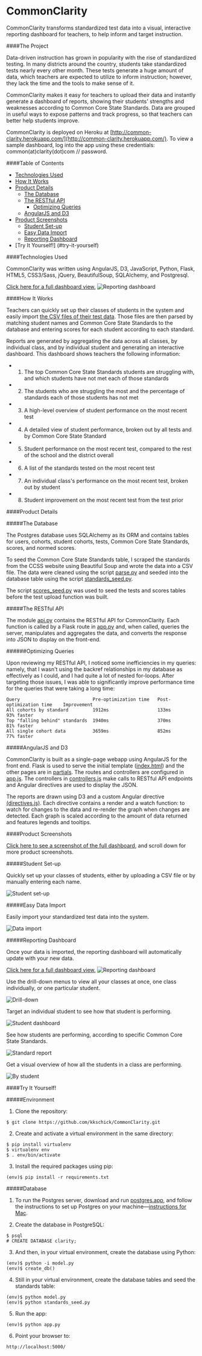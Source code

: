 CommonClarity
=============

CommonClarity transforms standardized test data into a visual, interactive reporting dashboard for teachers, to help inform and target instruction.

####The Project

Data-driven instruction has grown in popularity with the rise of standardized testing. In many districts around the country, students take standardized tests nearly every other month. These tests generate a huge amount of data, which teachers are expected to utilize to inform instruction; however, they lack the time and the tools to make sense of it.

CommonClarity makes it easy for teachers to upload their data and instantly generate a dashboard of reports, showing their students' strengths and weaknesses according to Common Core State Standards. Data are grouped in useful ways to expose patterns and track progress, so that teachers can better help students improve.

CommonClarity is deployed on Heroku at [http://common-clarity.herokuapp.com/](http://common-clarity.herokuapp.com/). To view a sample dashboard, log into the app using these credentials: common(at)clarity(dot)com // password.

####Table of Contents
- [Technologies Used](#technologies-used)
- [How It Works](#how-it-works)
- [Product Details](#product-details)
  - [The Database](#the-database)
  - [The RESTful API](#the-restful-api)
    - [Optimizing Queries](#optimizing-queries) 
  - [AngularJS and D3](#angularjs-and-d3)
- [Product Screenshots](#product-screenshots)
  - [Student Set-up](#student-set-up)
  - [Easy Data Import](#easy-data-import)
  - [Reporting Dashboard](#reporting-dashboard)
- [Try It Yourself!] (#try-it-yourself)

####Technologies Used

CommonClarity was written using AngularJS, D3, JavaScript, Python, Flask, HTML5, CSS3/Sass, jQuery, BeautifulSoup, SQLAlchemy, and Postgresql.

[Click here for a full dashboard view.](http://i.imgur.com/w4oMPPT.jpg)
![Reporting dashboard](/static/screenshots/all_cohorts_dashboard.png)

####How It Works

Teachers can quickly set up their classes of students in the system and easily import [the CSV files of their test data](/seed_data/test_class1_interim.csv). Those files are then parsed by matching student names and Common Core State Standards to the database and entering scores for each student according to each standard.

Reports are generated by aggregating the data across all classes, by individual class, and by individual student and generating an interactive dashboard. This dashboard shows teachers the following information:
 - 1) The top Common Core State Standards students are struggling with, and which students have not met each of those standards
 - 2) The students who are struggling the most and the percentage of standards each of those students has not met
 - 3) A high-level overview of student performance on the most recent test
 - 4) A detailed view of student performance, broken out by all tests and by Common Core State Standard
 - 5) Student performance on the most recent test, compared to the rest of the school and the district overall
 - 6) A list of the standards tested on the most recent test
 - 7) An individual class's performance on the most recent test, broken out by student
 - 8) Student improvement on the most recent test from the test prior

####Product Details

#####The Database

The Postgres database uses SQLAlchemy as its ORM and contains tables for users, cohorts, student cohorts, tests, Common Core State Standards, scores, and normed scores.

To seed the Common Core State Standards table, I scraped the standards from the CCSS website using Beautiful Soup and wrote the data into a CSV file. The data were cleaned using the script [parse.py](/data_cleaning/parse.py) and seeded into the database table using the script [standards_seed.py](/standards_seed.py).

The script [scores_seed.py](/scores_seed.py) was used to seed the tests and scores tables before the test upload function was built.

#####The RESTful API

The module [api.py](/api.py) contains the RESTful API for CommonClarity. Each function is called by a Flask route in [app.py](/app.py) and, when called, queries the server, manipulates and aggregates the data, and converts the response into JSON to display on the front-end.

######Optimizing Queries

Upon reviewing my RESTful API, I noticed some inefficiencies in my queries: namely, that I wasn't using the backref relationships in my database as effectively as I could, and I had quite a lot of nested for-loops. After targeting those issues, I was able to significantly improve performance time for the queries that were taking a long time:

```
Query                           Pre-optimization time   Post-optimization time    Improvement
All cohorts by standard         1912ms                  133ms                     93% faster
Top "falling behind" standards  1940ms                  370ms                     81% faster
All single cohort data          3659ms                  852ms                     77% faster
```

#####AngularJS and D3

CommonClarity is built as a single-page webapp using AngularJS for the front end. Flask is used to serve the initial template ([index.html](/templates/index.html)) and the other pages are in [partials](/static/partials). The routes and controllers are configured in [app.js](/static/js/app.js). The controllers in [controllers.js](/static/js/controllers.js) make calls to RESTful API endpoints and Angular directives are used to display the JSON.

The reports are drawn using D3 and a custom Angular directive [(directives.js)](/static/js/directives.js). Each directive contains a render and a watch function: to watch for changes to the data and re-render the graph when changes are detected. Each graph is scaled according to the amount of data returned and features legends and tooltips.

####Product Screenshots

[Click here to see a screenshot of the full dashboard](http://i.imgur.com/w4oMPPT.jpg), and scroll down for more product screenshots.

#####Student Set-up

Quickly set up your classes of students, either by uploading a CSV file or by manually entering each name.

![Student set-up](/static/screenshots/set_up_students.png)

#####Easy Data Import

Easily import your standardized test data into the system.

![Data import](/static/screenshots/import_test_data.png)

#####Reporting Dashboard

Once your data is imported, the reporting dashboard will automatically update with your new data.

[Click here for a full dashboard view.](http://i.imgur.com/w4oMPPT.jpg)
![Reporting dashboard](/static/screenshots/all_cohorts_dashboard.png)

Use the drill-down menus to view all your classes at once, one class individually, or one particular student.

![Drill-down](/static/screenshots/drill_down.png)

Target an individual student to see how that student is performing.

![Student dashboard](/static/screenshots/student_dashboard.png)

See how students are performing, according to specific Common Core State Standards.

![Standard report](/static/screenshots/standards_report.png)

Get a visual overview of how all the students in a class are performing.

![By student](/static/screenshots/class_perf_by_student.png)


####Try It Yourself!

#####Environment 

1) Clone the repository:

<pre><code>$ git clone https://github.com/kkschick/CommonClarity.git</code></pre>

2) Create and activate a virtual environment in the same directory: 

<pre><code>$ pip install virtualenv
$ virtualenv env
$ . env/bin/activate 
</code></pre>

3) Install the required packages using pip:

<pre><code>(env)$ pip install -r requirements.txt
</code></pre>

#####Database

1) To run the Postgres server, download and run [postgres.app](http://postgresapp.com/), and follow the instructions to set up Postgres on your machine—[instructions for Mac](http://postgresapp.com/documentation/cli-tools.html).  

2) Create the database in PostgreSQL:

<pre><code>$ psql
# CREATE DATABASE clarity;
</code></pre>

3) And then, in your virtual environment, create the database using Python:

<pre><code>(env)$ python -i model.py
(env)$ create_db()
</code></pre>

4) Still in your virtual environment, create the database tables and seed the standards table:

<pre><code>(env)$ python model.py
(env)$ python standards_seed.py
</code></pre>

5) Run the app: 

<pre><code>(env)$ python app.py
</code></pre>

6) Point your browser to:

<pre><code>http://localhost:5000/</code></pre>
